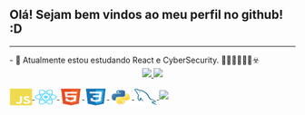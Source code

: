 ## Olá! Sejam bem vindos ao meu perfil no github! :D
<hr>
- 🌱 Atualmente estou estudando React e CyberSecurity. 👩🏻‍💻🕵🏻‍♂️☣️

<div align="center" style="display: flex; justify-content: center;">
  <a href="https://github.com/makalau">
  <img height="180em" src="https://github-readme-stats.vercel.app/api?username=makalau&show_icons=true&theme=dark&include_all_commits=true&count_private=true"/>
  <img height="180em" src="https://github-readme-stats.vercel.app/api/top-langs/?username=makalau&layout=compact&langs_count=7&theme=dark"/>
</div>
<div style="display: inline_block"><br>
  <img align="center" alt="Makalau-JS" height="30" width="40" src="https://raw.githubusercontent.com/devicons/devicon/master/icons/javascript/javascript-plain.svg">
  <img align="center" alt="Makalau-React" height="30" width="40" src="https://raw.githubusercontent.com/devicons/devicon/master/icons/react/react-original.svg">
  <img align="center" alt="Makalau-HTML" height="30" width="40" src="https://raw.githubusercontent.com/devicons/devicon/master/icons/html5/html5-original.svg">
  <img align="center" alt="Makalau-CSS" height="30" width="40" src="https://raw.githubusercontent.com/devicons/devicon/master/icons/css3/css3-original.svg">
  <img align="center" alt="Makalau-Python" height="30" width="40" src="https://raw.githubusercontent.com/devicons/devicon/master/icons/python/python-original.svg">
  <img align="center" alt="Makalau-MySQL" height="30" width="40" src="https://raw.githubusercontent.com/devicons/devicon/master/icons/mysql/mysql-original.svg">
  <a href="https://www.linkedin.com/in/marcelo-victor-9a885315b" target="_blank"><img src="https://img.shields.io/badge/-LinkedIn-%230077B5?style=for-the-badge&logo=linkedin&logoColor=white" target="_blank"></a>  
</div>



